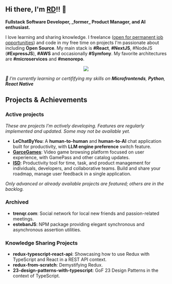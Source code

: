 ## Hi there, I'm [RD](resume.rdieud.com)!! 👋

</style>
<b>Fullstack Software Developer, _former_ Product Manager, and AI enthusiast.</b>

I love learning and sharing knowledge. I freelance (<u>open for permanent job opportunities</u>) and code in my free time on projects I'm passionate about including **Open Source**.
My main stack is **#React**, **#NextJS**, #NodeJS (**#ExpressJS**), **#AWS** and occasionally **#Symfony**. My favorite architectures are **#microservices** and **#menorepo**.

<p align="center">
  <a href="https://skillicons.dev">
    <img src="https://skillicons.dev/icons?i=react,nextjs,nodejs,expressjs,symfony,aws,vercel,typescript,docker&theme=dark" />
  </a>
</p>

_🌱 I’m currently learning or certififying my skills on **Microfrontends**, **Python**, **React Native**_

## Projects & Achievements
### Active projects
<sm>_These are projects I'm actively developing. Features are regularly implemented and updated. Some may not be available yet._</sm>

- **LeChatByYou**: A **human-to-human** and **human-to-AI** chat application built for productivity, with **LLM engine preference** switch feature.
- **[GarceGames](https://garcegames.vercel.app/)**: Video game browsing platform focused on user experience, with GamePass and other catalog updates.
- **[ISD](iamservicedesk.vercel.app)**: Productivity tool for time, task, and product management for individuals, developers, and collaborative teams. Build and share your roadmap, manage user feedback in a single application.

<sm>_Only advanced or already available projects are featured; others are in the backlog._</sm>

### Archived

- **trenqr.com**: Social network for local new friends and passion-related meetings.
- **estebanJS**: NPM package providing elegant synchronous and asynchronous assertion utilities.

### Knowledge Sharing Projects

- **redux-typescript-react-api**: Showcasing how to use Redux with TypeScript and React in a REST API context.
- **redux-from-scratch**: Demystifying Redux.
- **23-design-patterns-with-typescript**: GoF 23 Design Patterns in the context of TypeScript.

<!--
Here are some ideas to get you started:

- 🔭 I’m currently working on ...
- 🌱 I’m currently learning ...
- 👯 I’m looking to collaborate on ...
- 🤔 I’m looking for help with ...
- 💬 Ask me about ...
- 📫 How to reach me: ...
- ⚡ Fun fact: ...
-->
